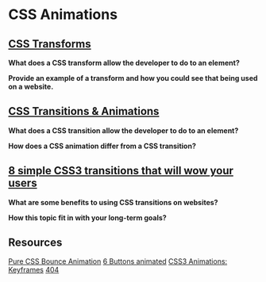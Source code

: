 # CSS  Animations

## [CSS Transforms](https://learn.shayhowe.com/advanced-html-css/css-transforms/)
**What does a CSS transform allow the developer to do to an element?**

**Provide an example of a transform and how you could see that being used on a website.**

## [CSS Transitions & Animations](https://learn.shayhowe.com/advanced-html-css/transitions-animations/)
**What does a CSS transition allow the developer to do to an element?**

**How does a CSS animation differ from a CSS transition?**

## [8 simple CSS3 transitions that will wow your users](https://www.webdesignerdepot.com/2014/05/8-simple-css3-transitions-that-will-wow-your-users)
**What are some benefits to using CSS transitions on websites?**

**How this topic fit in with your long-term goals?**

## Resources
[Pure CSS Bounce Animation](https://codepen.io/dp_lewis/pen/QWMxRR)
[6 Buttons animated](https://codepen.io/retyui/pen/ByoaXV)
[CSS3 Animations: Keyframes](https://codepen.io/akshaychauhan/pen/dyBqVo)
[404](https://codepen.io/kieranfivestars/pen/MYdQxX)